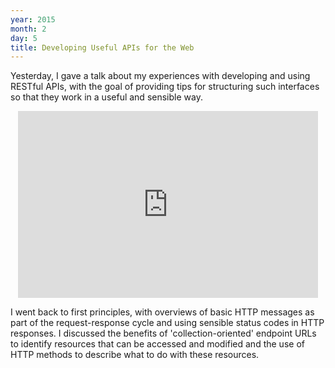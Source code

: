 ```yaml
---
year: 2015
month: 2
day: 5
title: Developing Useful APIs for the Web
---
```


<p>Yesterday, I gave a talk about my experiences with developing and using RESTful APIs, with the goal of providing tips for structuring such interfaces so that they work in a useful and sensible way.</p>

<iframe style="display:block; margin:10px auto;" src="https://docs.google.com/presentation/d/1lKIx5LZNOWhUgv299sMev5lASTyxIiMC1XUZCsZgYUc/embed?start=false&loop=false&delayms=5000" frameborder="0" width="480" height="299" allowfullscreen="true" mozallowfullscreen="true" webkitallowfullscreen="true"></iframe>

<p>I went back to first principles, with overviews of basic HTTP messages as part of the request-response cycle and using sensible status codes in HTTP responses. I discussed the benefits of 'collection-oriented' endpoint URLs to identify resources that can be accessed and modified and the use of HTTP methods to describe what to do with these resources.</p>